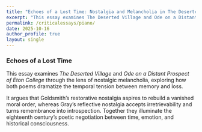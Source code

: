 ```yaml
---
title: "Echoes of a Lost Time: Nostalgia and Melancholia in The Deserted Village and Eton College"
excerpt: "This essay examines The Deserted Village and Ode on a Distant Prospect of Eton College through the lens of nostalgic melancholia, exploring how both poems dramatize the temporal tension between memory and loss. It argues that Goldsmith’s restorative nostalgia aspires to rebuild a vanished moral order, whereas Gray’s reflective nostalgia accepts irretrievability and turns remembrance into introspection. Together they illuminate the eighteenth century’s poetic negotiation between time, emotion, and historical consciousness. (MA coursework essay, Melancholia and Hypochondria in 18th Century Europe, King’s College London.)"
permalink: /criticalessays/piano/
date: 2025-10-16
author_profile: true
layout: single
---
```


### Echoes of a Lost Time
This essay examines *The Deserted Village* and *Ode on a Distant Prospect of Eton College* through the lens of nostalgic melancholia, exploring how both poems dramatize the temporal tension between memory and loss.

It argues that Goldsmith’s restorative nostalgia aspires to rebuild a vanished moral order, whereas Gray’s reflective nostalgia accepts irretrievability and turns remembrance into introspection. Together they illuminate the eighteenth century’s poetic negotiation between time, emotion, and historical consciousness.
